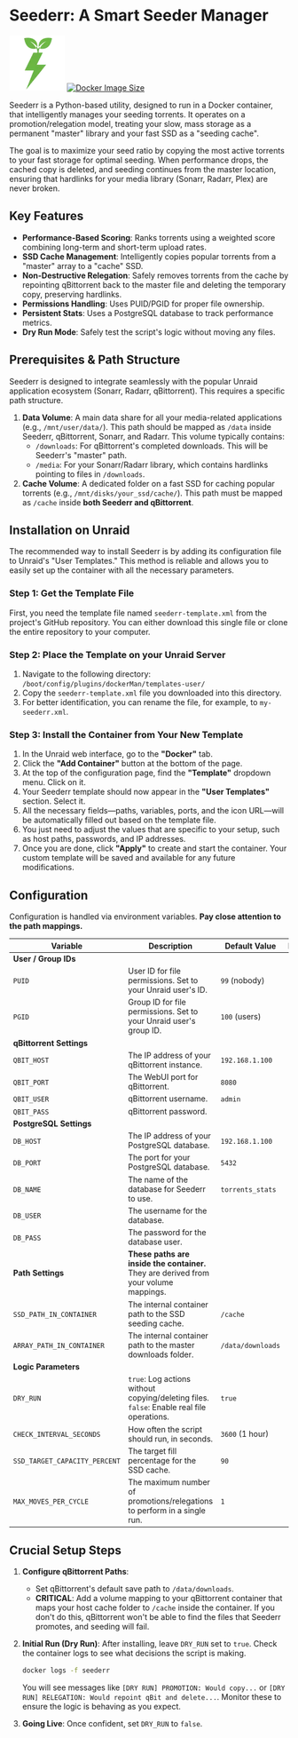 # Seederr: A Smart Seeder Manager

[![Docker Build Status](https://raw.githubusercontent.com/Kheopsian/Seederr/main/logo.webp)](https://hub.docker.com/r/kheopsian/seederr)
[![Docker Image Size](https://img.shields.io/docker/image-size/kheopsian/seederr)](https://hub.docker.com/r/kheopsian/seederr)

Seederr is a Python-based utility, designed to run in a Docker container, that intelligently manages your seeding torrents. It operates on a promotion/relegation model, treating your slow, mass storage as a permanent "master" library and your fast SSD as a "seeding cache".

The goal is to maximize your seed ratio by copying the most active torrents to your fast storage for optimal seeding. When performance drops, the cached copy is deleted, and seeding continues from the master location, ensuring that hardlinks for your media library (Sonarr, Radarr, Plex) are never broken.

## Key Features

-   **Performance-Based Scoring**: Ranks torrents using a weighted score combining long-term and short-term upload rates.
-   **SSD Cache Management**: Intelligently copies popular torrents from a "master" array to a "cache" SSD.
-   **Non-Destructive Relegation**: Safely removes torrents from the cache by repointing qBittorrent back to the master file and deleting the temporary copy, preserving hardlinks.
-   **Permissions Handling**: Uses PUID/PGID for proper file ownership.
-   **Persistent Stats**: Uses a PostgreSQL database to track performance metrics.
-   **Dry Run Mode**: Safely test the script's logic without moving any files.

## Prerequisites & Path Structure

Seederr is designed to integrate seamlessly with the popular Unraid application ecosystem (Sonarr, Radarr, qBittorrent). This requires a specific path structure.

1.  **Data Volume**: A main data share for all your media-related applications (e.g., `/mnt/user/data/`). This path should be mapped as `/data` inside Seederr, qBittorrent, Sonarr, and Radarr. This volume typically contains:
    * `/downloads`: For qBittorrent's completed downloads. This will be Seederr's "master" path.
    * `/media`: For your Sonarr/Radarr library, which contains hardlinks pointing to files in `/downloads`.
2.  **Cache Volume**: A dedicated folder on a fast SSD for caching popular torrents (e.g., `/mnt/disks/your_ssd/cache/`). This path must be mapped as `/cache` inside **both Seederr and qBittorrent**.

## Installation on Unraid

The recommended way to install Seederr is by adding its configuration file to Unraid's "User Templates." This method is reliable and allows you to easily set up the container with all the necessary parameters.


### Step 1: Get the Template File

First, you need the template file named `seederr-template.xml` from the project's GitHub repository. You can either download this single file or clone the entire repository to your computer.


### Step 2: Place the Template on your Unraid Server

1.  Navigate to the following directory:
    `/boot/config/plugins/dockerMan/templates-user/`
2.  Copy the `seederr-template.xml` file you downloaded into this directory.
3.  For better identification, you can rename the file, for example, to `my-seederr.xml`.


### Step 3: Install the Container from Your New Template

1.  In the Unraid web interface, go to the **"Docker"** tab.
2.  Click the **"Add Container"** button at the bottom of the page.
3.  At the top of the configuration page, find the **"Template"** dropdown menu. Click on it.
4.  Your Seederr template should now appear in the **"User Templates"** section. Select it.
5.  All the necessary fields—paths, variables, ports, and the icon URL—will be automatically filled out based on the template file.
6.  You just need to adjust the values that are specific to your setup, such as host paths, passwords, and IP addresses.
7.  Once you are done, click **"Apply"** to create and start the container. Your custom template will be saved and available for any future modifications.

## Configuration

Configuration is handled via environment variables. **Pay close attention to the path mappings.**

| Variable                        | Description                                                                                                                              | Default Value           | Required |
| ------------------------------- | ---------------------------------------------------------------------------------------------------------------------------------------- | ----------------------- | :------: |
| **User / Group IDs** |                                                                                                                                          |                         |          |
| `PUID`                          | User ID for file permissions. Set to your Unraid user's ID.                                                                             | `99` (nobody)           |   Yes    |
| `PGID`                          | Group ID for file permissions. Set to your Unraid user's group ID.                                                                        | `100` (users)           |   Yes    |
| **qBittorrent Settings** |                                                                                                                                          |                         |          |
| `QBIT_HOST`                     | The IP address of your qBittorrent instance.                                                                                             | `192.168.1.100`         |   Yes    |
| `QBIT_PORT`                     | The WebUI port for qBittorrent.                                                                                                          | `8080`                  |   Yes    |
| `QBIT_USER`                     | qBittorrent username.                                                                                                                    | `admin`                 |   Yes    |
| `QBIT_PASS`                     | qBittorrent password.                                                                                                                    |                         |   Yes    |
| **PostgreSQL Settings** |                                                                                                                                          |                         |          |
| `DB_HOST`                       | The IP address of your PostgreSQL database.                                                                                              | `192.168.1.100`         |   Yes    |
| `DB_PORT`                       | The port for your PostgreSQL database.                                                                                                   | `5432`                  |   Yes    |
| `DB_NAME`                       | The name of the database for Seederr to use.                                                                                             | `torrents_stats`        |   Yes    |
| `DB_USER`                       | The username for the database.                                                                                                           |                         |   Yes    |
| `DB_PASS`                       | The password for the database user.                                                                                                      |                         |   Yes    |
| **Path Settings** | **These paths are inside the container.** They are derived from your volume mappings.                                                                |                         |          |
| `SSD_PATH_IN_CONTAINER`         | The internal container path to the SSD seeding cache.                                                                                    | `/cache`                |   Yes    |
| `ARRAY_PATH_IN_CONTAINER`       | The internal container path to the master downloads folder.                                                                              | `/data/downloads`       |   Yes    |
| **Logic Parameters** |                                                                                                                                          |                         |          |
| `DRY_RUN`                       | `true`: Log actions without copying/deleting files. `false`: Enable real file operations.                                                 | `true`                  |   Yes    |
| `CHECK_INTERVAL_SECONDS`        | How often the script should run, in seconds.                                                                                             | `3600` (1 hour)         |   Yes    |
| `SSD_TARGET_CAPACITY_PERCENT`   | The target fill percentage for the SSD cache.                                                                                             | `90`                    |   Yes    |
| `MAX_MOVES_PER_CYCLE`           | The maximum number of promotions/relegations to perform in a single run.                                                                  | `1`                     |   Yes    |


## Crucial Setup Steps

1.  **Configure qBittorrent Paths**:
    * Set qBittorrent's default save path to `/data/downloads`.
    * **CRITICAL**: Add a volume mapping to your qBittorrent container that maps your host cache folder to `/cache` inside the container. If you don't do this, qBittorrent won't be able to find the files that Seederr promotes, and seeding will fail.

2.  **Initial Run (Dry Run)**: After installing, leave `DRY_RUN` set to `true`. Check the container logs to see what decisions the script is making.
    ```bash
    docker logs -f seederr
    ```
    You will see messages like `[DRY RUN] PROMOTION: Would copy...` or `[DRY RUN] RELEGATION: Would repoint qBit and delete...`. Monitor these to ensure the logic is behaving as you expect.

3.  **Going Live**: Once confident, set `DRY_RUN` to `false`.